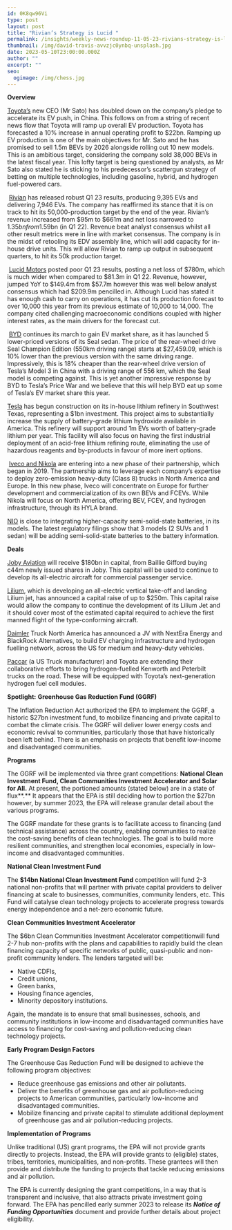 ```yaml
---
id: 0K8qw96Vi
type: post
layout: post
title: "Rivian’s Strategy is Lucid "
permalink: /insights/weekly-news-roundup-11-05-23-rivians-strategy-is-lucid/
thumbnail: /img/david-travis-avvzjc0ynbq-unsplash.jpg
date: 2023-05-10T23:00:00.000Z
author: ""
excerpt: ""
seo:
  ogimage: /img/chess.jpg
---
```

**Overview**

[Toyota’s](https://d397wm04.eu1.hubspotlinks.com/Ctc/DP+113/d397wm04/VWMHg047N3FJW8YNBQs3yT6Z6W6WXg814-qt5dN3Z5r9G3lSc3V1-WJV7CgHYKW5bDXWM5X-fhyW13VCJy4Kf_LkW81cflh8bX6GRMrXzcvQQDBpVGR2Yr8ynPclW8pXfwg7lmzJqW7CLYKR2XM3D-W2q-Bg_117X1BW6JSt9K38XsD0W4KhwDC6CQKQ9VS-vNy5BTq4WW4sG_ff8TQ_JPW7M1H838V2cfvW93TLtW2Hkp00N4Dm5KRCT-88W3cdsr4463F0tW7mn_wW7j8r0KW7f4PZC6Jm93pW3WSC1p9gHNnnW1NF9nD4l9XXYW2My8vx1HsqY3W5_Fc9H8hPJHcW6-MDVY7mD68_W6NRCYG3y14KR3nr01) new CEO (Mr Sato) has doubled down on the company’s pledge to accelerate its EV push, in China. This follows on from a string of recent news flow that Toyota will ramp up overall EV production. Toyota has forecasted a 10% increase in annual operating profit to $22bn. Ramping up EV production is one of the main objectives for Mr. Sato and he has promised to sell 1.5m BEVs by 2026 alongside rolling out 10 new models. This is an ambitious target, considering the company sold 38,000 BEVs in the latest fiscal year. This lofty target is being questioned by analysts, as Mr Sato also stated he is sticking to his predecessor’s scattergun strategy of betting on multiple technologies, including gasoline, hybrid, and hydrogen fuel-powered cars. 

 [Rivian](https://d397wm04.eu1.hubspotlinks.com/Ctc/DP+113/d397wm04/VWMHg047N3FJW8YNBQs3yT6Z6W6WXg814-qt5dN3Z5rbf3lScGV1-WJV7CgB7NVrKtf169CNlzW1_zyql5cspg4W82KL_Z8s4Dd3W2cV42g2jBYpTW5WqGFs3_k_7KW4SDBMz8t63gnN7tSjXVc099rW6Ds31t6fWyt1W5Pk1Hm2LfNmRW8mlL8X4BtPSsW1lW5Dv9jdqpfW3qJcXz3BxjK1W5k-K2S7jn-skW1nc-5-5qmpYcN7VB2jYFBNgXW1td-Dk5zvPG7W8R5-5C4PCXklW7w4p3Z1DTFWtW70-Ybf29g1cxW2RNP3l6vfZnwW5zDWhf4wds6VVlYYZm7njzTDW1vysdr59vkj9VDhV892mlTfCN4NwJMtbVPsMW257c0m8CvcP0VT9BqX7j166rW7jj26k1XbZH7387K1) has released robust Q1 23 results, producing 9,395 EVs and delivering 7,946 EVs. The company has reaffirmed its stance that it is on track to hit its 50,000-production target by the end of the year. Rivian’s revenue increased from $95m to $661m and net loss narrowed to $1.35bn from $1.59bn (in Q1 22). Revenue beat analyst consensus whilst all other result metrics were in line with market consensus. The company is in the midst of retooling its EDV assembly line, which will add capacity for in-house drive units. This will allow Rivian to ramp up output in subsequent quarters, to hit its 50k production target.

 [Lucid Motors](https://d397wm04.eu1.hubspotlinks.com/Ctc/DP+113/d397wm04/VWMHg047N3FJW8YNBQs3yT6Z6W6WXg814-qt5dN3Z5rbf3lScGV1-WJV7CgWXHW3NqMQF5RrprYW2sQXQf48QCtBVgNbZW5GDs3TN7ZlX4xmW66mW1Q_NhH2fc7mPN7rjyQ4Zsm6DW5ZGbmg7Z8bFwW6HtqrP6dVHL7W4bqMYp3dr2pjN9csmDS898bdW5vK5hZ3DHWd5W5N0ThG7pV51ZW3WQbDp3L08dcW56GVmx4ZJhpNW53HjlS1H3PvHN3GMCZ_JdF41W2JYJSy4hw5jzW5NpBkB13Yc2-N4_nz-YglpbbW1MVPcD5YqZTLW9dzX5H776xbLVDRbGK4LB-WKN77n63RhD9gfW43NVc533LG5wW5CHDCN7dTypFW85HpPm4X86mlW91LS806tn4W7W1CmHv97h-1_-3jJw1) posted poor Q1 23 results, posting a net loss of $780m, which is much wider when compared to $81.3m in Q1 22. Revenue, however, jumped YoY to $149.4m from $57.7m however this was well below analyst consensus which had $209.9m pencilled in. Although Lucid has stated it has enough cash to carry on operations, it has cut its production forecast to over 10,000 this year from its previous estimate of 10,000 to 14,000. The company cited challenging macroeconomic conditions coupled with higher interest rates, as the main drivers for the forecast cut.

 [BYD](https://d397wm04.eu1.hubspotlinks.com/Ctc/DP+113/d397wm04/VWMHg047N3FJW8YNBQs3yT6Z6W6WXg814-qt5dN3Z5r9Z3lScmV1-WJV7CgGMHW8VZXCT6zn6H9W7v8NGY5GDRRDW1X3L1f6vmltjW3Zbw-l503X4nW9813cz4vdRvnTbDTd1-ZrnTW1MRL6v1spvpTW4_c2gh5vCDHDW2Zr-ww9fcdw8W2zmT_Y1G14YVW5-PnMQ6qTLTrW8mGprz2-zxQYW8K3Y042JXvgbW89C2s78YRB_PW3zjLmX9ft5NnW4vdxh63HFBtYW28lRgs3wkKlxN3Gpgz4sSkzPVfZStX7s1prmW1q57WC5_44ZLW39BlWD8Z5msQW8QLQRH3Pq69fW3zcvqY3SpKrGW9j1dgR5SjfTFW4LFVyR5FC87rW8MB5hR6XfHpF3lqk1) continues its march to gain EV market share, as it has launched 5 lower-priced versions of its Seal sedan. The price of the rear-wheel drive Seal Champion Edition (550km driving range) starts at $27,459.09, which is 10% lower than the previous version with the same driving range. Impressively, this is 18% cheaper than the rear-wheel drive version of Tesla’s Model 3 in China with a driving range of 556 km, which the Seal model is competing against. This is yet another impressive response by BYD to Tesla’s Price War and we believe that this will help BYD eat up some of Tesla’s EV market share this year.

[Tesla](https://d397wm04.eu1.hubspotlinks.com/Ctc/DP+113/d397wm04/VWMHg047N3FJW8YNBQs3yT6Z6W6WXg814-qt5dN3Z5r9G3lSc3V1-WJV7CgCgsVG4cp33sWf0tN888Jgm7KT17W7drmsQ6KWC37W2_zNzk7n1Cd4VKdKFY1XLkg6W320tNx3Y-ttcW2-d8QB1wX8hnW7Z1TFS4t-cNpW5vnCHw43dYHvW8ZBCp35sJTj6V-23Mg7k0lhwW17mcTP4t1Wm4W71hV3Z5JwsP0W3lhXYw7H8ct3W4l2tW39cXV3MW7DJMrw4YchWZW7nbPyQ92Y6C_W4wLQcP7hNkQzVfCHF-3t2WGpW6G1FKN3FB5h2W2cjh916t-RMTW7zHmg593dZq1W6qrG962N5_scW2Z5YqC5-fxWQ3mTK1) has begun construction on its in-house lithium refinery in Southwest Texas, representing a $1bn investment. This project aims to substantially increase the supply of battery-grade lithium hydroxide available in America. This refinery will support around 1m EVs worth of battery-grade lithium per year. This facility will also focus on having the first industrial deployment of an acid-free lithium refining route, eliminating the use of hazardous reagents and by-products in favour of more inert options.

 [Iveco and Nikola](https://d397wm04.eu1.hubspotlinks.com/Ctc/DP+113/d397wm04/VWMHg047N3FJW8YNBQs3yT6Z6W6WXg814-qt5dN3Z5r8t5knJ3V3Zsc37CgKDNVq6Rdn8X4n0gW3CJTgV3BBWF4W4pcKGN8TVbT5W5DcQDX5JXr_NW3-th8L6Yx4ZQW6spztL4G0jRwW30Wpxj7ZR6SbN1s-3jSLPdf4W3_6sxC8rP_4WW7FQMV46QBTLvW2s8z6S3WsqjGW5vdW0h16bgy0N29q52JXKrtGVjMVqR5kWQQPW7MTdnB6mG_x5N5TlbvqKn403W8PkRKJ79cNSZW6ZJmxN82f6wNW7QlJmH7ZpFtTW504JDL2hrRgnW3xZp_26cXsr2W60ty2w1-fNJWW6Gpwmh6Z1bj5W1lvW898rM3ZxW3HST7k76TFsTW4VHwlx5gFKFzW1TBcdw2rbsXtW4wsyMM7ydqRYW7q5Xv05GHvyPVH2Pxp4zpNbTW7mZl_k4nZlxZW5LyZF24NBrHn33fJ1) are entering into a new phase of their partnership, which began in 2019. The partnership aims to leverage each company’s expertise to deploy zero-emission heavy-duty (Class 8) trucks in North America and Europe. In this new phase, Iveco will concentrate on Europe for further development and commercialization of its own BEVs and FCEVs. While Nikola will focus on North America, offering BEV, FCEV, and hydrogen infrastructure, through its HYLA brand.

[NIO](https://d397wm04.eu1.hubspotlinks.com/Ctc/DP+113/d397wm04/VWMHg047N3FJW8YNBQs3yT6Z6W6WXg814-qt5dN3Z5r9Z3lScmV1-WJV7CgMTRW7Sv0FP5wPtbQW2C0NlP17gKG6N8yKDVXpscGZW3lHTB95RzjjjW6-5Kg18ldc3PW8wbZjj4qsh2nW5yZdqp4swKNDN27lKHkSgtnlVvd4563cTkbtW1yCWyw6CkdrGW2dz8G_1BmRP7W88SqBC5LPDrTW6tBQH76cNRhsVYJ2kl35KWDDW6X4PZC4bsqQZVjcfW123Scl1W6zFzNb7pLJq9W6H_rZv18t7KRW7pPSSx5hX01pN4rmKGvGhtR_W2rbnRj4bN0HDW5p15Kh63lBX7W766gBv7B172fW8Scx3C9by0MHW1kHtV78Hnn9tW97dDwX5hxJlR3lz31) is close to integrating higher-capacity semi-solid-state batteries, in its models. The latest regulatory filings show that 3 models (2 SUVs and 1 sedan) will be adding semi-solid-state batteries to the battery information.

**Deals**

[Joby Aviation](https://techcrunch.com/2023/05/03/joby-aviation-lands-180m-equity-investment-from-returning-backer-ballie-gifford/?TrucksFoT) will receive $180bn in capital, from Baillie Gifford buying c44m newly issued shares in Joby. This capital will be used to continue to develop its all-electric aircraft for commercial passenger service.

[Lilium](https://transportup.com/headlines-breaking-news/vehicles-manufactures/lilium-announces-capital-raise-for-up-to-250-million/?TrucksFoT), which is developing an all-electric vertical take-off and landing Lilium jet, has announced a capital raise of up to $250m. This capital raise would allow the company to continue the development of its Lilium Jet and it should cover most of the estimated capital required to achieve the first manned flight of the type-conforming aircraft.

[Daimler](https://electrek.co/2023/04/27/daimler-just-announced-a-650m-us-wide-ev-charging-network-for-trucks/?TrucksFoT) Truck North America has announced a JV with NextEra Energy and BlackRock Alternatives, to build EV charging infrastructure and hydrogen fuelling network, across the US for medium and heavy-duty vehicles.

[Paccar](https://www.autonews.com/mobility-report/toyota-supply-fuel-cell-powertrains-kenworth?TrucksFoT) (a US Truck manufacturer) and Toyota are extending their collaborative efforts to bring hydrogen-fuelled Kenworth and Peterbilt trucks on the road. These will be equipped with Toyota’s next-generation hydrogen fuel cell modules.

**Spotlight:** **Greenhouse Gas Reduction Fund (GGRF)**

The Inflation Reduction Act authorized the EPA to implement the GGRF, a historic $27bn investment fund, to mobilize financing and private capital to combat the climate crisis. The GGRF will deliver lower energy costs and economic revival to communities, particularly those that have historically been left behind. There is an emphasis on projects that benefit low-income and disadvantaged communities. 

**Programs** 

The GGRF will be implemented via three grant competitions: **National Clean Investment Fund, Clean Communities Investment Accelerator and Solar for All.** At present, the portioned amounts (stated below) are in a state of flux**.** It appears that the EPA is still deciding how to portion the $27bn however, by summer 2023, the EPA will release granular detail about the various programs. 

The GGRF mandate for these grants is to facilitate access to financing (and technical assistance) across the country, enabling communities to realize the cost-saving benefits of clean technologies. The goal is to build more resilient communities, and strengthen local economies, especially in low-income and disadvantaged communities. 

**National Clean Investment Fund**  

The **$14bn National Clean Investment Fund** competition will fund 2-3 national non-profits that will partner with private capital providers to deliver financing at scale to businesses, communities, community lenders, etc. This Fund will catalyse clean technology projects to accelerate progress towards energy independence and a net-zero economic future.

**Clean Communities Investment Accelerator** 

The $6bn Clean Communities Investment Accelerator competitionwill fund 2-7 hub non-profits with the plans and capabilities to rapidly build the clean financing capacity of specific networks of public, quasi-public and non-profit community lenders. The lenders targeted will be:

* Native CDFIs,
* Credit unions, 
* Green banks, 
* Housing finance agencies, 
* Minority depository institutions. 

Again, the mandate is to ensure that small businesses, schools, and community institutions in low-income and disadvantaged communities have access to financing for cost-saving and pollution-reducing clean technology projects. 

**Early Program Design Factors** 

The Greenhouse Gas Reduction Fund will be designed to achieve the following program objectives:

* Reduce greenhouse gas emissions and other air pollutants.
* Deliver the benefits of greenhouse gas and air pollution-reducing projects to American communities, particularly low-income and disadvantaged communities.
* Mobilize financing and private capital to stimulate additional deployment of greenhouse gas and air pollution-reducing projects.

**Implementation of Programs** 

Unlike traditional (US) grant programs, the EPA will not provide grants directly to projects. Instead, the EPA will provide grants to (eligible) states, tribes, territories, municipalities, and non-profits. These grantees will then provide and distribute the funding to projects that tackle reducing emissions and air pollution. 

The EPA is currently designing the grant competitions, in a way that is transparent and inclusive, that also attracts private investment going forward. The EPA has pencilled early summer 2023 to release its ***Notice of Funding Opportunities*** document and provide further details about project eligibility.
